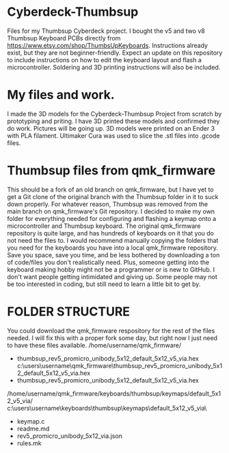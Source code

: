 # Cyberdeck-Thumbsup
Files for my Thumbsup Cyberdeck project.
I bought the v5 and two v8 Thumbsup Keyboard PCBs directly from https://www.etsy.com/shop/ThumbsUpKeyboards.
Instructions already exist, but they are not beginner-friendly.
Expect an update on this repository to include instructions on how to edit the keyboard layout and flash a microcontroller.
Soldering and 3D printing instructions will also be included.

# My files and work.
I made the 3D models for the Cyberdeck-Thumbsup Project from scratch by prototyping and priting.
I have 3D printed these models and confirmed they do work.
Pictures will be going up.
3D models were printed on an Ender 3 with PLA filament.
Ultimaker Cura was used to slice the .stl files into .gcode files.

# Thumbsup files from qmk_firmware
This should be a fork of an old branch on qmk_firmware, but I have yet to get a Git clone of the original branch with the Thumbsup folder in it to suck down properly.
For whatever reason, Thumbsup was removed from the main branch on qmk_firmware's Git repository.
I decided to make my own folder for everything needed for configuring and flashing a keymap onto a microcontroller and Thumbsup keyboard.
The original qmk_firmware repository is quite large, and has hundreds of keyboards on it that you do not need the files to.
I would recommend manually copying the folders that you need for the keyboards you have into a local qmk_firmware repository.
Save you space, save you time, and be less bothered by downloading a ton of code/files you don't realistically need.
Plus, someone getting into the keyboard making hobby might not be a programmer or is new to GitHub.
I don't want people getting intimidated and giving up.
Some people may not be too interested in coding, but still need to learn a little bit to get by.

# FOLDER STRUCTURE
You could download the qmk_firmware respository for the rest of the files needed.
I will fix this with a proper fork some day, but right now I just need to have these files available.
/home/username/qmk_firmware/
- thumbsup_rev5_promicro_unibody_5x12_default_5x12_v5_via.hex
c:\users\username\qmk_firmware\thumbsup_rev5_promicro_unibody_5x12_default_5x12_v5_via.hex
- thumbsup_rev5_promicro_unibody_5x12_default_5x12_v5_via.hex

/home/username/qmk_firmware/keyboards/thumbsup/keymaps/default_5x12_v5_via/
c:\users\username\keyboards\thumbsup\keymaps\default_5x12_v5_via\
- keymap.c
- readme.md
- rev5_promicro_unibody_5x12_via.json
- rules.mk
